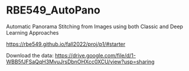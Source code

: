 # RBE549_AutoPano
Automatic Panorama Stitching from Images using both Classic and Deep Learning Approaches

https://rbe549.github.io/fall2022/proj/p1/#starter

Download the data:
https://drive.google.com/file/d/1-WBB5fJFSaQqH3MvuJrsDbnOHXcc0XCU/view?usp=sharing
